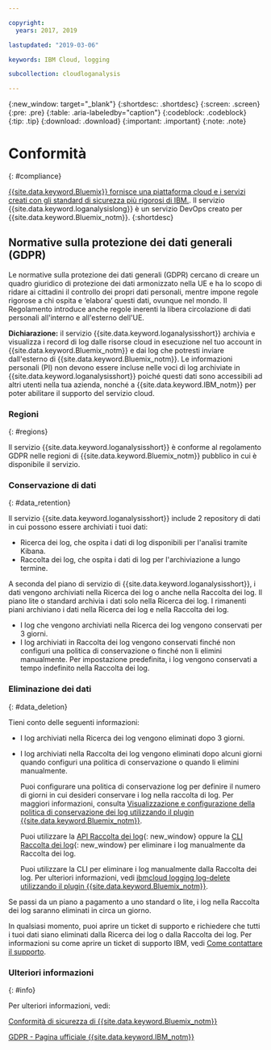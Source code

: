 ```yaml
---

copyright:
  years: 2017, 2019

lastupdated: "2019-03-06"

keywords: IBM Cloud, logging

subcollection: cloudloganalysis

---
```


{:new_window: target="_blank"}
{:shortdesc: .shortdesc}
{:screen: .screen}
{:pre: .pre}
{:table: .aria-labeledby="caption"}
{:codeblock: .codeblock}
{:tip: .tip}
{:download: .download}
{:important: .important}
{:note: .note}


# Conformità
{: #compliance}

[ {{site.data.keyword.Bluemix}} fornisce una piattaforma cloud e i servizi creati con gli standard di sicurezza più rigorosi di IBM.](/docs/security/compliance.html#compliance). Il servizio {{site.data.keyword.loganalysislong}} è un servizio DevOps creato per {{site.data.keyword.Bluemix_notm}}. 
{:shortdesc}


## Normative sulla protezione dei dati generali (GDPR)

Le normative sulla protezione dei dati generali (GDPR) cercano di creare un quadro giuridico di protezione dei dati armonizzato nella UE e ha lo scopo di ridare ai cittadini il controllo dei propri dati personali, mentre impone regole rigorose a chi ospita e ‘elabora’ questi dati, ovunque nel mondo. Il Regolamento introduce anche regole inerenti la libera circolazione di dati personali all'interno e all'esterno dell'UE. 

**Dichiarazione:** il servizio {{site.data.keyword.loganalysisshort}} archivia e visualizza i record di log dalle risorse cloud in esecuzione nel tuo account in {{site.data.keyword.Bluemix_notm}} e dai log che potresti inviare dall'esterno di {{site.data.keyword.Bluemix_notm}}. Le informazioni personali (PI) non devono essere incluse nelle voci di log archiviate in {{site.data.keyword.loganalysisshort}} poiché questi dati sono accessibili ad altri utenti nella tua azienda, nonché a {{site.data.keyword.IBM_notm}} per poter abilitare il supporto del servizio cloud.

### Regioni
{: #regions}

Il servizio {{site.data.keyword.loganalysisshort}} è conforme al regolamento GDPR nelle regioni di {{site.data.keyword.Bluemix_notm}} pubblico in cui è disponibile il servizio.


### Conservazione di dati
{: #data_retention}

Il servizio {{site.data.keyword.loganalysisshort}} include 2 repository di dati in cui possono essere archiviati i tuoi dati: 

* Ricerca dei log, che ospita i dati di log disponibili per l'analisi tramite Kibana.
* Raccolta dei log, che ospita i dati di log per l'archiviazione a lungo termine.

A seconda del piano di servizio di {{site.data.keyword.loganalysisshort}}, i dati vengono archiviati nella Ricerca dei log o anche nella Raccolta dei log. Il piano lite o standard archivia i dati solo nella Ricerca dei log. I rimanenti piani archiviano i dati nella Ricerca dei log e nella Raccolta dei log.

* I log che vengono archiviati nella Ricerca dei log vengono conservati per 3 giorni.
* I log archiviati in Raccolta dei log vengono conservati finché non configuri una politica di conservazione o finché non li elimini manualmente. Per impostazione predefinita, i log vengono conservati a tempo indefinito nella Raccolta dei log.



### Eliminazione dei dati
{: #data_deletion}

Tieni conto delle seguenti informazioni:

* I log archiviati nella Ricerca dei log vengono eliminati dopo 3 giorni.

* I log archiviati nella Raccolta dei log vengono eliminati dopo alcuni giorni quando configuri una politica di conservazione o quando li elimini manualmente. 

    Puoi configurare una politica di conservazione log per definire il numero di giorni in cui desideri conservare i log nella raccolta di log. Per maggiori informazioni, consulta [Visualizzazione e configurazione della politica di conservazione dei log utilizzando il plugin {{site.data.keyword.Bluemix_notm}}](/docs/services/CloudLogAnalysis/how-to/manage-logs/configuring_retention_policy_cloud.html#configuring_retention_policy).

    Puoi utilizzare la [API Raccolta dei log](https://console.bluemix.net/apidocs/948-ibm-cloud-log-collection-api?&language=node&env_id=ibm%3Ayp%3Aus-south#introduction){: new_window} oppure la [CLI Raccolta dei log](/docs/services/CloudLogAnalysis/reference/log_analysis_cli_cloud.html#log_analysis_cli){: new_window} per eliminare i log manualmente da Raccolta dei log. 

    Puoi utilizzare la CLI per eliminare i log manualmente dalla Raccolta dei log. Per ulteriori informazioni, vedi [ibmcloud logging log-delete utilizzando il plugin {{site.data.keyword.Bluemix_notm}}](/docs/services/CloudLogAnalysis/how-to/manage-logs/deleting_logs_cloud.html#deleting_logs).


Se passi da un piano a pagamento a uno standard o lite, i log nella Raccolta dei log saranno eliminati in circa un giorno.

In qualsiasi momento, puoi aprire un ticket di supporto e richiedere che tutti i tuoi dati siano eliminati dalla Ricerca dei log o dalla Raccolta dei log. Per informazioni su come aprire un ticket di supporto IBM, vedi [Come contattare il supporto](/docs/get-support/howtogetsupport.html#getting-customer-support).



### Ulteriori informazioni
{: #info}

Per ulteriori informazioni, vedi:

[Conformità di sicurezza di {{site.data.keyword.Bluemix_notm}}](/docs/security/compliance.html#compliance)

[GDPR - Pagina ufficiale {{site.data.keyword.IBM_notm}}](https://www.ibm.com/data-responsibility/gdpr/)




